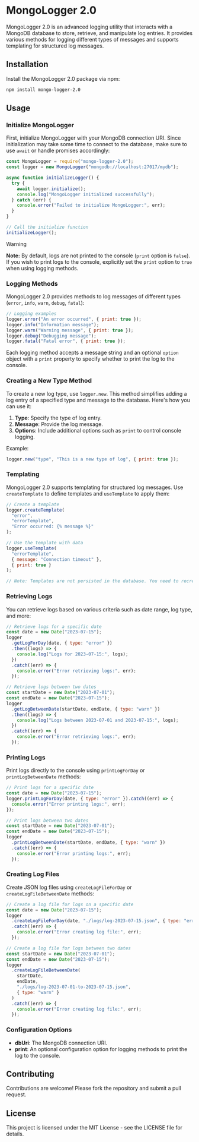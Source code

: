 # MongoLogger 2.0

MongoLogger 2.0 is an advanced logging utility that interacts with a MongoDB database to store, retrieve, and manipulate log entries. It provides various methods for logging different types of messages and supports templating for structured log messages.

## Installation

Install the MongoLogger 2.0 package via npm:

```bash
npm install mongo-logger-2.0
```

## Usage

### Initialize MongoLogger

First, initialize MongoLogger with your MongoDB connection URI. Since initialization may take some time to connect to the database, make sure to use `await` or handle promises accordingly:

```javascript
const MongoLogger = require("mongo-logger-2.0");
const logger = new MongoLogger("mongodb://localhost:27017/mydb");

async function initializeLogger() {
  try {
    await logger.initialize();
    console.log("MongoLogger initialized successfully");
  } catch (err) {
    console.error("Failed to initialize MongoLogger:", err);
  }
}

// Call the initialize function
initializeLogger();
```

> [!WARNING]
>
> **Note:** By default, logs are not printed to the console (`print` option is `false`). If you wish to print logs to the console, explicitly set the `print` option to `true` when using logging methods.

### Logging Methods

MongoLogger 2.0 provides methods to log messages of different types (`error`, `info`, `warn`, `debug`, `fatal`):

```javascript
// Logging examples
logger.error("An error occurred", { print: true });
logger.info("Information message");
logger.warn("Warning message", { print: true });
logger.debug("Debugging message");
logger.fatal("Fatal error", { print: true });
```

Each logging method accepts a message string and an optional `option` object with a `print` property to specify whether to print the log to the console.

### Creating a New Type Method

To create a new log type, use `logger.new`. This method simplifies adding a log entry of a specified type and message to the database. Here's how you can use it:

1. **Type**: Specify the type of log entry.
2. **Message**: Provide the log message.
3. **Options**: Include additional options such as `print` to control console logging.

Example:

```javascript
logger.new("type", "This is a new type of log", { print: true });
```

### Templating

MongoLogger 2.0 supports templating for structured log messages. Use `createTemplate` to define templates and `useTemplate` to apply them:

```javascript
// Create a template
logger.createTemplate(
  "error",
  "errorTemplate",
  "Error occurred: {% message %}"
);

// Use the template with data
logger.useTemplate(
  "errorTemplate",
  { message: "Connection timeout" },
  { print: true }
);

// Note: Templates are not persisted in the database. You need to recreate them upon API restart.
```

### Retrieving Logs

You can retrieve logs based on various criteria such as date range, log type, and more:

```javascript
// Retrieve logs for a specific date
const date = new Date("2023-07-15");
logger
  .getLogForDay(date, { type: "error" })
  .then((logs) => {
    console.log("Logs for 2023-07-15:", logs);
  })
  .catch((err) => {
    console.error("Error retrieving logs:", err);
  });

// Retrieve logs between two dates
const startDate = new Date("2023-07-01");
const endDate = new Date("2023-07-15");
logger
  .getLogBetweenDate(startDate, endDate, { type: "warn" })
  .then((logs) => {
    console.log("Logs between 2023-07-01 and 2023-07-15:", logs);
  })
  .catch((err) => {
    console.error("Error retrieving logs:", err);
  });
```

### Printing Logs

Print logs directly to the console using `printLogForDay` or `printLogBetweenDate` methods:

```javascript
// Print logs for a specific date
const date = new Date("2023-07-15");
logger.printLogForDay(date, { type: "error" }).catch((err) => {
  console.error("Error printing logs:", err);
});

// Print logs between two dates
const startDate = new Date("2023-07-01");
const endDate = new Date("2023-07-15");
logger
  .printLogBetweenDate(startDate, endDate, { type: "warn" })
  .catch((err) => {
    console.error("Error printing logs:", err);
  });
```

### Creating Log Files

Create JSON log files using `createLogFileForDay` or `createLogFileBetweenDate` methods:

```javascript
// Create a log file for logs on a specific date
const date = new Date("2023-07-15");
logger
  .createLogFileForDay(date, "./logs/log-2023-07-15.json", { type: "error" })
  .catch((err) => {
    console.error("Error creating log file:", err);
  });

// Create a log file for logs between two dates
const startDate = new Date("2023-07-01");
const endDate = new Date("2023-07-15");
logger
  .createLogFileBetweenDate(
    startDate,
    endDate,
    "./logs/log-2023-07-01-to-2023-07-15.json",
    { type: "warn" }
  )
  .catch((err) => {
    console.error("Error creating log file:", err);
  });
```

### Configuration Options

- **dbUri**: The MongoDB connection URI.
- **print**: An optional configuration option for logging methods to print the log to the console.

## Contributing

Contributions are welcome! Please fork the repository and submit a pull request.

## License

This project is licensed under the MIT License - see the LICENSE file for details.
